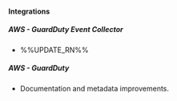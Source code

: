 
#### Integrations

##### AWS - GuardDuty Event Collector

- %%UPDATE_RN%%

##### AWS - GuardDuty

- Documentation and metadata improvements.
